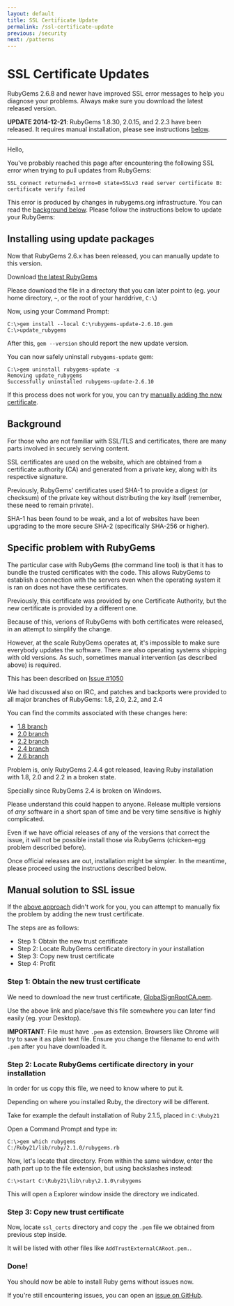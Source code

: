 ```yaml
---
layout: default
title: SSL Certificate Update
permalink: /ssl-certificate-update
previous: /security
next: /patterns
---
```


# SSL Certificate Updates

RubyGems 2.6.8 and newer have improved SSL error messages to help you diagnose
your problems.  Always make sure you download the latest released version.

**UPDATE 2014-12-21**: RubyGems 1.8.30, 2.0.15, and 2.2.3 have been released.
It requires manual installation, please see instructions [below](#installing-using-update-packages).

---

Hello,

You've probably reached this page after encountering the following SSL error when trying to
pull updates from RubyGems:

    SSL_connect returned=1 errno=0 state=SSLv3 read server certificate B: certificate verify failed

This error is produced by changes in rubygems.org infrastructure. You can read the
[background below](#background). Please follow the instructions below to update your RubyGems:

## Installing using update packages

Now that RubyGems 2.6.x has been released, you can manually update to this version.

Download [the latest RubyGems](https://rubygems.org/pages/download)

Please download the file in a directory that you can later point to (eg. your
home directory, `~`, or the root of your harddrive, `C:\`)

Now, using your Command Prompt:

```
C:\>gem install --local C:\rubygems-update-2.6.10.gem
C:\>update_rubygems
```

After this, `gem --version` should report the new update version.

You can now safely uninstall `rubygems-update` gem:

```
C:\>gem uninstall rubygems-update -x
Removing update_rubygems
Successfully uninstalled rubygems-update-2.6.10
```

If this process does not work for you, you can try [manually adding the new certificate](#manual-solution-to-ssl-issue).

## Background

For those who are not familiar with SSL/TLS and certificates, there are
many parts involved in securely serving content.

SSL certificates are used on the website, which are obtained from a
certificate authority (CA) and generated from a private key, along with its
respective signature.

Previously, RubyGems' certificates used SHA-1 to provide a digest (or
checksum) of the private key without distributing the key itself
(remember, these need to remain private).

SHA-1 has been found to be weak, and a lot of websites have been
upgrading to the more secure SHA-2 (specifically SHA-256 or higher).

## Specific problem with RubyGems

The particular case with RubyGems (the command line tool) is that it has
to bundle the trusted certificates with the code. This allows RubyGems
to establish a connection with the servers even when the operating
system it is ran on does not have these certificates.

Previously, this certificate was provided by one Certificate Authority,
but the new certificate is provided by a different one.

Because of this, verions of RubyGems with both certificates were
released, in an attempt to simplify the change.

However, at the scale RubyGems operates at, it's impossible to make sure
everybody updates the software. There are also operating systems
shipping with old versions. As such, sometimes manual intervention (as
described above) is required.

This has been described on [Issue #1050](https://github.com/rubygems/rubygems/issues/1050#issuecomment-61422934)

We had discussed also on IRC, and patches and backports were provided to
all major branches of RubyGems: 1.8, 2.0, 2.2, and 2.4

You can find the commits associated with these changes here:

- [1.8 branch](https://github.com/rubygems/rubygems/commit/74ee66395c8e1b9ad6a45ba2f292bee8c6ea1a50)
- [2.0 branch](https://github.com/rubygems/rubygems/commit/98f5f44c7141881c756003e4256b1a96b200b98e)
- [2.2 branch](https://github.com/rubygems/rubygems/commit/17d8922966051864a0c4bf768623e9d0c854de26)
- [2.4 branch](https://github.com/rubygems/rubygems/commit/5a31f092d483ea7ccd91adbf08a88593cf0fbbc7)
- [2.6 branch](https://github.com/rubygems/rubygems/commit/5ee6a59784b1736553e16fda374c18491bb66abe)

Problem is, only RubyGems 2.4.4 got released, leaving Ruby installation with
1.8, 2.0 and 2.2 in a broken state.

Specially since RubyGems 2.4 is broken on Windows.

Please understand this could happen to anyone. Release multiple versions of
*any* software in a short span of time and be very time sensitive is highly
complicated.

Even if we have official releases of any of the versions that correct the
issue, it will not be possible install those via RubyGems (chicken-egg
problem described before).

Once official releases are out, installation might be simpler. In the
meantime, please proceed using the instructions described below.

## Manual solution to SSL issue

If the [above approach](#installing-using-update-packages) didn't
work for you, you can attempt to manually fix the problem by
adding the new trust certificate.

The steps are as follows:

- Step 1: Obtain the new trust certificate
- Step 2: Locate RubyGems certificate directory in your installation
- Step 3: Copy new trust certificate
- Step 4: Profit

### Step 1: Obtain the new trust certificate

We need to download the new trust certificate, [GlobalSignRootCA.pem](https://raw.githubusercontent.com/rubygems/rubygems/master/lib/rubygems/ssl_certs/index.rubygems.org/GlobalSignRootCA.pem).

Use the above link and place/save this file somewhere you can later find
easily (eg. your Desktop).

**IMPORTANT**: File must have `.pem` as extension. Browsers like Chrome will
try to save it as plain text file. Ensure you change the filename to end with
`.pem` after you have downloaded it.

### Step 2: Locate RubyGems certificate directory in your installation

In order for us copy this file, we need to know where to put it.

Depending on where you installed Ruby, the directory will be different.

Take for example the default installation of Ruby 2.1.5, placed in `C:\Ruby21`

Open a Command Prompt and type in:

```
C:\>gem which rubygems
C:/Ruby21/lib/ruby/2.1.0/rubygems.rb
```

Now, let's locate that directory. From within the same window, enter the path
part up to the file extension, but using backslashes instead:

```
C:\>start C:\Ruby21\lib\ruby\2.1.0\rubygems
```

This will open a Explorer window inside the directory we indicated.

### Step 3: Copy new trust certificate

Now, locate `ssl_certs` directory and copy the `.pem` file we obtained from
previous step inside.

It will be listed with other files like `AddTrustExternalCARoot.pem.`.

### Done!

You should now be able to install Ruby gems without issues now.

If you're still encountering issues, you can open an 
[issue on GitHub](https://github.com/rubygems/rubygems).
